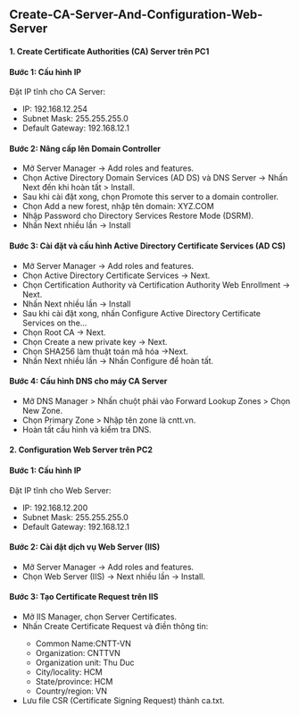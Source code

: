 ## Create-CA-Server-And-Configuration-Web-Server
<h4>1. Create Certificate Authorities (CA) Server trên PC1</h4>
<h4>Bước 1: Cấu hình IP</h4>
<p>Đặt IP tĩnh cho CA Server:</p>
<ul>
  <li>IP: 192.168.12.254</li>
  <li>Subnet Mask: 255.255.255.0</li>
  <li>Default Gateway: 192.168.12.1</li>
</ul>
<h4>Bước 2: Nâng cấp lên Domain Controller</h4>
<ul>
  <li>Mở Server Manager -> Add roles and features.</li>
  <li>Chọn Active Directory Domain Services (AD DS) và DNS Server -> Nhấn Next đến khi hoàn tất > Install.</li>
  <li>Sau khi cài đặt xong, chọn Promote this server to a domain controller.</li>
  <li>Chọn Add a new forest, nhập tên domain: XYZ.COM </li>
  <li>Nhập Password cho Directory Services Restore Mode (DSRM).</li>
  <li>Nhấn Next nhiều lần -> Install
</ul>
<h4>Bước 3: Cài đặt và cấu hình Active Directory Certificate Services (AD CS)</h4>
<ul>
  <li>Mở Server Manager -> Add roles and features.</li>
  <li>Chọn Active Directory Certificate Services -> Next.</li>
  <li>Chọn Certification Authority và Certification Authority Web Enrollment -> Next.</li>
  <li>Nhấn Next nhiều lần -> Install
  <li>Sau khi cài đặt xong, nhấn Configure Active Directory Certificate Services on the...</li>
  <li>Chọn Root CA -> Next.</li>
  <li>Chọn Create a new private key -> Next.</li>
  <li>Chọn SHA256 làm thuật toán mã hóa ->Next.</li>
  <li>Nhấn Next nhiều lần -> Nhấn Configure để hoàn tất.</li>
</ul>
<h4>Bước 4: Cấu hình DNS cho máy CA Server</h4>
<ul>
  <li>Mở DNS Manager > Nhấn chuột phải vào Forward Lookup Zones > Chọn New Zone.</li>
  <li>Chọn Primary Zone > Nhập tên zone là cntt.vn.</li>
  <li>Hoàn tất cấu hình và kiểm tra DNS.</li>
</ul>
<h4>2. Configuration Web Server trên PC2</h4>
<h4>Bước 1: Cấu hình IP</h4>
<p>Đặt IP tĩnh cho Web Server:</p>
<ul>
  <li>IP: 192.168.12.200</li>
  <li>Subnet Mask: 255.255.255.0</li>
  <li>Default Gateway: 192.168.12.1</li>
</ul>
<h4>Bước 2: Cài đặt dịch vụ Web Server (IIS)</h4>
<ul>
  <li>Mở Server Manager -> Add roles and features.</li>
  <li>Chọn Web Server (IIS) -> Next nhiều lần -> Install.</li>
</ul>
<h4>Bước 3: Tạo Certificate Request trên IIS</h4>
<ul>
<li>Mở IIS Manager, chọn Server Certificates.</li>
<li>Nhấn Create Certificate Request và điền thông tin:</li>
<ul>
<li>Common Name:CNTT-VN</li>
<li>Organization: CNTTVN</li>
<li>Organization unit: Thu Duc</li>
<li>City/locality: HCM</li>
<li>State/province: HCM</li>
<li>Country/region: VN</li>
</ul>
<li>Lưu file CSR (Certificate Signing Request) thành ca.txt.</li>
</ul>
